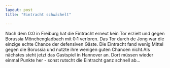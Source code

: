 ```yaml
---
layout: post
title: "Eintracht schwächelt"

---
```


Nach dem 0:0 in Freiburg hat die Eintracht erneut kein Tor erzielt und gegen Borussia Mönchengladbach mit 0:1 verloren. Das Tor durch de Jong war die einzige echte Chance der defensiven Gäste. Die Eintracht fand wenig Mittel gegen die Borussia und nutzte ihre wenigen guten Chancen nicht.Als nächstes steht jetzt das Gastspiel in Hannover an. Dort müssen wieder einmal Punkte her - sonst rutscht die Eintracht ganz schnell ab...


